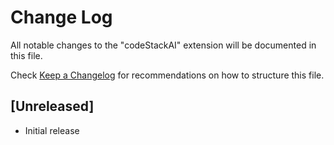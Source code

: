 # Change Log

All notable changes to the "codeStackAI" extension will be documented in this file.

Check [Keep a Changelog](http://keepachangelog.com/) for recommendations on how to structure this file.

## [Unreleased]

- Initial release